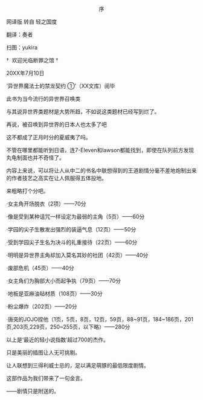 <p align="center">序</p>

网译版 转自 轻之国度

翻译：奏者

扫图：yukira

†  欢迎光临断罪之馆 †

20XX年7月10日

‘异世界魔法士的禁龙契约 ①’（XX文库）阅毕

此书为当今流行的异世界召唤类

与其说异世界类题材是大势所趋，不如说这类题材已经写到烂了。

再说，被召唤到异世界的日本人也太多了吧

这不都成了正月时分的夏威夷了吗。

不管在哪里都能听到日语，连7-Eleven和lawson都能找到，即使在队列前方发现丸龟制面也并不奇怪了。

内容上来说，可以将让人从中二的书名中联想得到的王道剧情分毫不差地炮制出来的作者技艺之高实在让人佩服得五体投地。

来粗略打个分吧。

·女主角开场脱衣（2项）——70分

·像是受到某种诅咒一样设定为最弱的主角（5页）——60分

·学园的尖子生散发出强烈的装逼气息（12页）——50分

·受到学园尖子生名为决斗的礼重接待（22页）——60分

·明明是异世界主角却加入莫名其妙的社团（42页）——40分

·废部危机（45页）——40分

·女主角们为胸部大小而起争执（79页）——70分

·地板是亚麻油毡材质（108页）——30分

·粉尘爆炸（202页）——20分

·唐突的JOJO捏他（1页，5页，8页，12页，59页，88~91页，184~186页，201页,203页,229页，250~255页，以下略）——280分

以上是‘最近的轻小说指数’超过700的杰作。

只是美丽的插图让人无可挑剔。

让人联想到三得利威士忌的，足以满足萌豚的最低限度剧情。

这部作品为我们带来了一句金言。

——剧情只是附送的。

